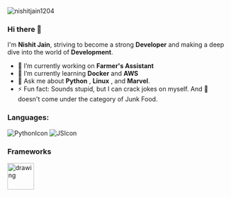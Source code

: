 <p align="left"> <img src="https://komarev.com/ghpvc/?username=nishitjain1204&label=Profile%20views&color=0989aa&style=flat-square" alt="nishitjain1204" /> </p>

### Hi there 👋 

I'm **Nishit Jain**, striving to become a strong **Developer** and making a deep dive into the world of **Development**. 

- 🔭 I’m currently working on **Farmer's Assistant**
- 🌱 I’m currently learning **Docker** and **AWS**
- 💬 Ask me about **Python** , **Linux** , and **Marvel**.
- ⚡ Fun fact: Sounds stupid, but I can crack jokes on myself. And :pizza: doesn't come under the category of Junk Food.

### Languages:

![PythonIcon](https://img.icons8.com/color/48/000000/python.png) 
![JSIcon](https://img.icons8.com/color/48/000000/javascript.png)

### Frameworks

<img src="https://external-content.duckduckgo.com/iu/?u=https%3A%2F%2Fjohn-bagiliko.github.io%2Fimages%2Flogos%2Fdjango.png&f=1&nofb=1" alt="drawing" width="60"/>     


